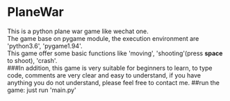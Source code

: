# PlaneWar
This is a python plane war game like wechat one.<br>
The game base on pygame module, the execution environment are 'python3.6', 'pygame1.94'.<br>
This game offer some basic functions like 'moving', 'shooting'(press **space** to shoot), 'crash'.<br>
###In addition, this game is very suitable for beginners to learn, to type code, comments are very clear and easy to understand, if you have anything you do not understand, please feel free to contact me.
##run the game: just run 'main.py'



